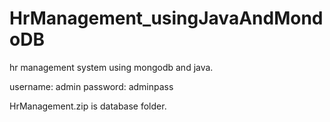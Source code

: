 # HrManagement_usingJavaAndMondoDB
hr management system using mongodb and java.

username: admin
password: adminpass

HrManagement.zip is database folder.
